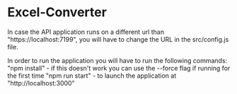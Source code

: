 # Excel-Converter

In case the API application runs on a different url than "https://localhost:7199", you will have to change the URL in the src/config.js file.

In order to run the application you will have to run the following commands:
    "npm install" - if this doesn't work you can use the --force flag if running for the first time
    "npm run start" - to launch the application at "http://localhost:3000"  